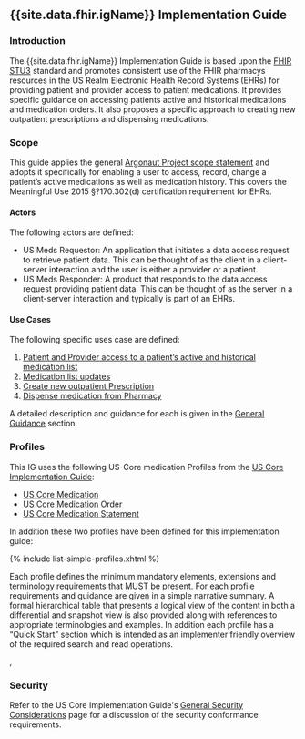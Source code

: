 ﻿## {{site.data.fhir.igName}} Implementation Guide

### Introduction

The {{site.data.fhir.igName}} Implementation Guide is based upon the [FHIR STU3](todo.html) standard and promotes consistent use of the FHIR pharmacys resources in the US Realm Electronic Health Record Systems (EHRs) for providing patient and provider access to patient medications. It provides specific guidance on accessing patients active and historical medications and medication orders. It also proposes a specific approach to creating new outpatient prescriptions and dispensing medications.

### Scope

This guide applies the general [Argonaut Project scope statement](todo.html) and adopts it specifically for enabling a user to access, record, change a patient’s active medications as well as medication history.  This covers the  Meaningful Use 2015 §?170.302(d) certification requirement for EHRs.

#### Actors

The following actors are defined:

- US Meds Requestor: An application that initiates a data access request to retrieve patient data. This can be thought of as the client in a client-server interaction and the user is either a provider or a patient.
- US Meds Responder: A product that responds to the data access request providing patient data. This can be thought of as the server in a client-server interaction and typically is part of an EHRs.

#### Use Cases

The following specific uses case are defined:

1. [Patient and Provider access to a patient’s active and historical medication list](todo.html)
1. [Medication list updates](todo.html)
1. [Create new outpatient Prescription](todo.html)
1. [Dispense medication from Pharmacy](todo.html)

A detailed description and guidance for each is given in the [General Guidance](todo.html) section.

###  Profiles

This IG uses the following US-Core medication Profiles from the  [US Core Implementation Guide](http://ig.fhir.me/Healthedata1/US-Core/):

- [US Core Medication](http://ig.fhir.me/Healthedata1/US-Core/StructureDefinition-us-core-medication.html)
- [US Core Medication Order](http://ig.fhir.me/Healthedata1/US-Core/StructureDefinition-us-core-medicationrequest.html)
- [US Core Medication Statement](http://ig.fhir.me/Healthedata1/US-Core/StructureDefinition-us-core-medicationstatement.html)

In addition these two profiles have been defined for this implementation guide:

{% include list-simple-profiles.xhtml %}

  Each profile defines the minimum mandatory elements, extensions and terminology requirements that MUST be present. For each profile requirements and guidance are given in a simple narrative summary. A formal hierarchical table that presents a logical view of the content in both a differential and snapshot view is also provided along with references to appropriate terminologies and examples. In addition each profile has a “Quick Start” section which is intended as an implementer friendly overview of the required search and read operations.


<p>,</p>

### Security

Refer to the US Core Implementation Guide's [General Security Considerations](todo.html) page for a discussion of the security conformance requirements.  
